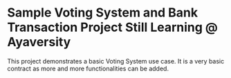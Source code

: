 # Sample Voting System and Bank Transaction Project Still Learning @ Ayaversity

This project demonstrates a basic Voting System use case. It is a very basic contract as more and more functionalities can be added.